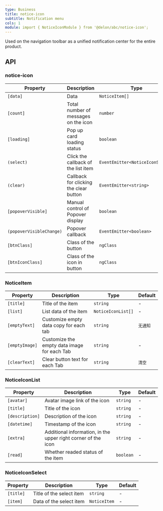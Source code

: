 ```yaml
---
type: Business
title: notice-icon
subtitle: Notification menu
cols: 1
module: import { NoticeIconModule } from '@delon/abc/notice-icon';
---
```


Used on the navigation toolbar as a unified notification center for the entire product.

## API

### notice-icon

| Property | Description | Type | Default |
|----------|-------------|------|---------|
| `[data]` | Data | `NoticeItem[]` | - |
| `[count]` | Total number of messages on the icon | `number` | - |
| `[loading]` | Pop up card loading status | `boolean` | `false` |
| `(select)` | Click the callback of the list item | `EventEmitter<NoticeIconSelect>` | - |
| `(clear)` | Callback for clicking the clear button | `EventEmitter<string>` | - |
| `[popoverVisible]` | Manual control of Popover display | `boolean` | `false` |
| `(popoverVisibleChange)` | Popover callback | `EventEmitter<boolean>` | - |
| `[btnClass]` | Class of the button | `ngClass` | - |
| `[btnIconClass]` | Class of the icon in button | `ngClass` | - |

### NoticeItem

| Property | Description | Type | Default |
|----------|-------------|------|---------|
| `[title]` | Title of the item | `string` | - |
| `[list]` | List data of the item | `NoticeIconList[]` | - |
| `[emptyText]` | Customize empty data copy for each tab | `string` | `无通知` |
| `[emptyImage]` | Customize the empty data image for each Tab | `string` | - |
| `[clearText]` | Clear button text for each Tab | `string` | `清空` |

### NoticeIconList

| Property | Description | Type | Default |
|----------|-------------|------|---------|
| `[avatar]` | Avatar image link of the icon | `string` | - |
| `[title]` | Title of the icon | `string` | - |
| `[description]` | Description of the icon | `string` | - |
| `[datetime]` | Timestamp of the icon | `string` | - |
| `[extra]` | Additional information, in the upper right corner of the icon | `string` | - |
| `[read]` | Whether readed status of the item | `boolean` | - |

### NoticeIconSelect

| Property | Description | Type | Default |
|----------|-------------|------|---------|
| `[title]` | Title of the select item | `string` | - |
| `[item]` | Data of the select item | `NoticeItem` | - |
